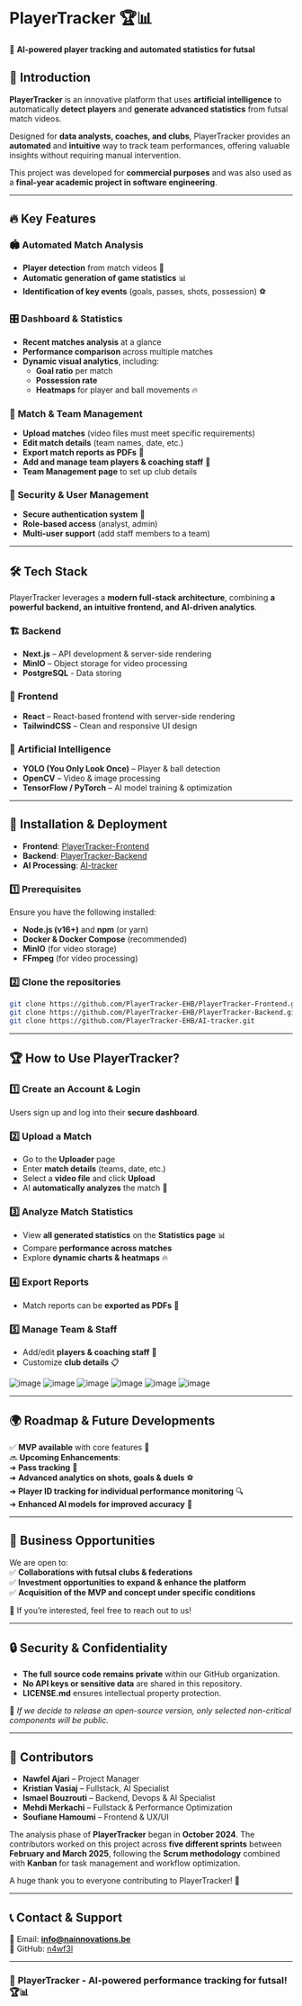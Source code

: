 # **PlayerTracker** 🏆📊  
🚀 **AI-powered player tracking and automated statistics for futsal**  

## 📌 **Introduction**  
**PlayerTracker** is an innovative platform that uses **artificial intelligence** to automatically **detect players** and **generate advanced statistics** from futsal match videos.  

Designed for **data analysts, coaches, and clubs**, PlayerTracker provides an **automated** and **intuitive** way to track team performances, offering valuable insights without requiring manual intervention.  

This project was developed for **commercial purposes** and was also used as a **final-year academic project in software engineering**.

---

## 🔥 **Key Features**  
### 🏟 **Automated Match Analysis**
- **Player detection** from match videos 🎥  
- **Automatic generation of game statistics** 📊  
- **Identification of key events** (goals, passes, shots, possession) ⚽  

### 🎛 **Dashboard & Statistics**
- **Recent matches analysis** at a glance  
- **Performance comparison** across multiple matches  
- **Dynamic visual analytics**, including:  
  - **Goal ratio** per match  
  - **Possession rate**  
  - **Heatmaps** for player and ball movements 🔥  

### 🚀 **Match & Team Management**
- **Upload matches** (video files must meet specific requirements)  
- **Edit match details** (team names, date, etc.)  
- **Export match reports as PDFs** 📄  
- **Add and manage team players & coaching staff** 👥  
- **Team Management page** to set up club details  

### 🔐 **Security & User Management**
- **Secure authentication system** 🔑  
- **Role-based access** (analyst, admin)  
- **Multi-user support** (add staff members to a team)  

---

## 🛠 **Tech Stack**
PlayerTracker leverages a **modern full-stack architecture**, combining **a powerful backend, an intuitive frontend, and AI-driven analytics**.

### 🏗 **Backend**
- **Next.js** – API development & server-side rendering  
- **MinIO** – Object storage for video processing
- **PostgreSQL** - Data storing

### 🎨 **Frontend**
- **React** – React-based frontend with server-side rendering  
- **TailwindCSS** – Clean and responsive UI design  

### 🤖 **Artificial Intelligence**
- **YOLO (You Only Look Once)** – Player & ball detection  
- **OpenCV** – Video & image processing  
- **TensorFlow / PyTorch** – AI model training & optimization  

---

## 📂 **Installation & Deployment**  

- **Frontend**: [PlayerTracker-Frontend](https://github.com/PlayerTracker-EHB/PlayerTracker-Frontend)  
- **Backend**: [PlayerTracker-Backend](https://github.com/PlayerTracker-EHB/PlayerTracker-Backend)  
- **AI Processing**: [AI-tracker](https://github.com/PlayerTracker-EHB/AI-tracker)
  
### 1️⃣ **Prerequisites**
Ensure you have the following installed:  
- **Node.js (v16+)** and **npm** (or yarn)  
- **Docker & Docker Compose** (recommended)  
- **MinIO** (for video storage)  
- **FFmpeg** (for video processing)  

### 2️⃣ **Clone the repositories**
```bash
git clone https://github.com/PlayerTracker-EHB/PlayerTracker-Frontend.git
git clone https://github.com/PlayerTracker-EHB/PlayerTracker-Backend.git
git clone https://github.com/PlayerTracker-EHB/AI-tracker.git
```

---

## 🏆 **How to Use PlayerTracker?**
### 1️⃣ **Create an Account & Login**
Users sign up and log into their **secure dashboard**.

### 2️⃣ **Upload a Match**
- Go to the **Uploader** page  
- Enter **match details** (teams, date, etc.)  
- Select a **video file** and click **Upload**  
- AI **automatically analyzes** the match 🧠  

### 3️⃣ **Analyze Match Statistics**
- View **all generated statistics** on the **Statistics page** 📊  
- Compare **performance across matches**  
- Explore **dynamic charts & heatmaps** 🔥  

### 4️⃣ **Export Reports**
- Match reports can be **exported as PDFs** 📄  

### 5️⃣ **Manage Team & Staff**
- Add/edit **players & coaching staff** 👥  
- Customize **club details** 📋  

![image](https://github.com/user-attachments/assets/beb9aa76-9eef-4d44-8fc6-6250ef3c5a9e)
![image](https://github.com/user-attachments/assets/ca300b94-85bf-4b5e-bcf0-2be19262cef2)
![image](https://github.com/user-attachments/assets/40d60fc4-128f-45a0-98d5-a44a1fbfadf5)
![image](https://github.com/user-attachments/assets/20201a0b-2cac-4b8f-95f8-201f690b81eb)
![image](https://github.com/user-attachments/assets/bd8997f2-32c1-4681-a121-761bc4f1c089)
![image](https://github.com/user-attachments/assets/b1f43889-95c8-4ceb-8a05-2b2e8bf43546)


---

## 🌍 **Roadmap & Future Developments**
✅ **MVP available** with core features 🎉  
🔜 **Upcoming Enhancements**:  
➜ **Pass tracking** 🎯  
➜ **Advanced analytics on shots, goals & duels** ⚽  
➜ **Player ID tracking for individual performance monitoring** 🔍  
➜ **Enhanced AI models for improved accuracy** 🤖  

---

## 💼 **Business Opportunities**
We are open to:  
✅ **Collaborations with futsal clubs & federations**  
✅ **Investment opportunities to expand & enhance the platform**  
✅ **Acquisition of the MVP and concept under specific conditions**  

📩 If you’re interested, feel free to reach out to us!  

---

## 🔒 **Security & Confidentiality**
- **The full source code remains private** within our GitHub organization.  
- **No API keys or sensitive data** are shared in this repository.  
- **LICENSE.md** ensures intellectual property protection.  

📢 _If we decide to release an open-source version, only selected non-critical components will be public._  

---

## 📝 **Contributors**
- **Nawfel Ajari** – Project Manager  
- **Kristian Vasiaj** – Fullstack, AI Specialist
- **Ismael Bouzrouti** – Backend, Devops & AI Specialist
- **Mehdi Merkachi** – Fullstack & Performance Optimization
- **Soufiane Hamoumi** – Frontend & UX/UI

The analysis phase of **PlayerTracker** began in **October 2024**. The contributors worked on this project across **five different sprints** between **February and March 2025**, following the **Scrum methodology** combined with **Kanban** for task management and workflow optimization.

A huge thank you to everyone contributing to PlayerTracker! 🚀  

---

## 📞 **Contact & Support**
📧 Email: **info@nainnovations.be**  
🔗 GitHub:  [n4wf3l](https://github.com/n4wf3l)

---

### 🚀 **PlayerTracker - AI-powered performance tracking for futsal!** 🏆📊  
